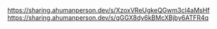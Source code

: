 https://sharing.ahumanperson.dev/s/XzoxVReUgkeQGwm3cl4aMsHf
https://sharing.ahumanperson.dev/s/qGGX8dy6kBMcXBjby6ATFR4q
